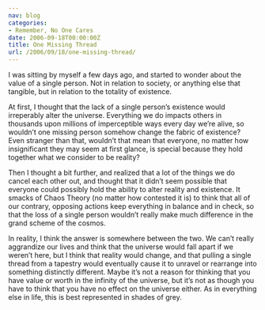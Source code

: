 ```yaml
---
nav: blog
categories:
- Remember, No One Cares
date: 2006-09-18T00:00:00Z
title: One Missing Thread
url: /2006/09/18/one-missing-thread/
---
```


I was sitting by myself a few days ago, and started to wonder about the value of a single person. Not in relation to society, or anything else that tangible, but in relation to the totality of existence.

At first, I thought that the lack of a single person’s existence would irreperably alter the universe. Everything we do impacts others in thousands upon millions of imperceptible ways every day we’re alive, so wouldn’t one missing person somehow change the fabric of existence? Even stranger than that, wouldn’t that mean that everyone, no matter how insignificant they may seem at first glance, is special because they hold together what we consider to be reality?

Then I thought a bit further, and realized that a lot of the things we do cancel each other out, and thought that it didn’t seem possible that everyone could possibly hold the ability to alter reality and existence. It smacks of Chaos Theory (no matter how contested it is) to think that all of our contrary, opposing actions keep everything in balance and in check, so that the loss of a single person wouldn’t really make much difference in the grand scheme of the cosmos.

In reality, I think the answer is somewhere between the two. We can’t really aggrandize our lives and think that the universe would fall apart if we weren’t here, but I think that reality would change, and that pulling a single thread from a tapestry would eventually cause it to unravel or rearrange into something distinctly different. Maybe it’s not a reason for thinking that you have value or worth in the infinity of the universe, but it’s not as though you have to think that you have no effect on the universe either. As in everything else in life, this is best represented in shades of grey.
